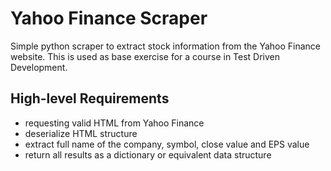 # Yahoo Finance Scraper

Simple python scraper to extract stock information from the Yahoo Finance website. This is used as base exercise
for a course in Test Driven Development.

## High-level Requirements

* requesting valid HTML from Yahoo Finance
* deserialize HTML structure
* extract full name of the company, symbol, close value and EPS value
* return all results as a dictionary or equivalent data structure
